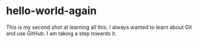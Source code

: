 # hello-world-again
This is my second shot at learning all this.
I always wanted to learn about Git and use GitHub. I am taking a step towards it.
